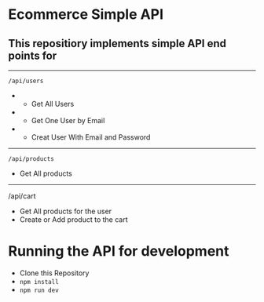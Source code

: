 # Ecommerce Simple API
## This repositiory implements simple API end points for
----
``` /api/users ```
- - Get All Users
- - Get One User by Email
- - Creat User With Email and Password 

-----

`/api/products`

- Get All products

----

/api/cart

- Get All products for the user
- Create or Add product to the cart

# Running the API for development

- Clone this Repository
- ```npm install``` 
- ```npm run dev``` 
